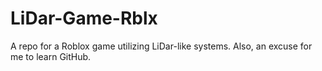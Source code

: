 # LiDar-Game-Rblx
A repo for a Roblox game utilizing LiDar-like systems.
Also, an excuse for me to learn GitHub.
